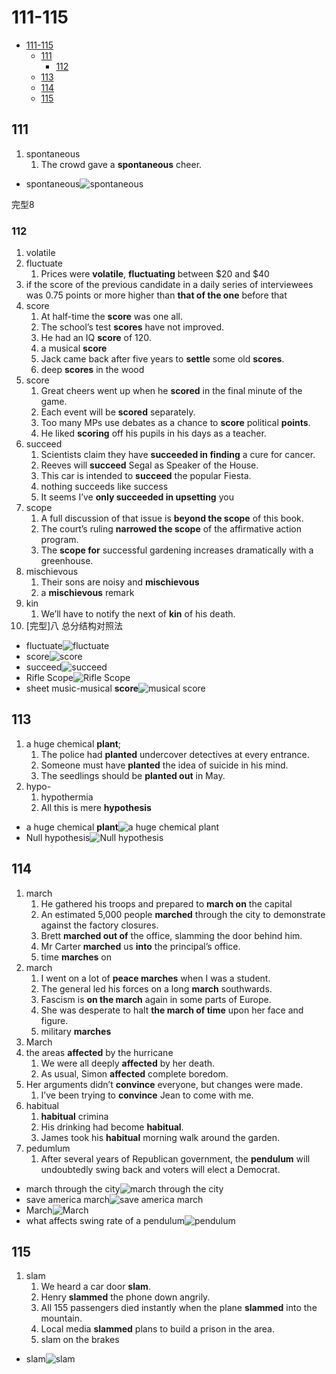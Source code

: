# 111-115

- [111-115](#111-115)
  - [111](#111)
    - [112](#112)
  - [113](#113)
  - [114](#114)
  - [115](#115)

## 111

1. spontaneous
   1. The crowd gave a **spontaneous** cheer.

- spontaneous![spontaneous](https://thumbs.dreamstime.com/b/planned-spontaneous-as-choice-pictured-words-road-signs-to-show-person-makes-decision-can-choose-either-171950608.jpg)

完型8

### 112

1. volatile
2. fluctuate
   1. Prices were **volatile**, **fluctuating** between $20 and $40
3. if the score of the previous candidate in a daily series of interviewees was 0.75 points or more higher than **that of the one** before that
4. score
   1. At half-time the **score** was one all.
   2. The school’s test **scores** have not improved.
   3. He had an IQ **score** of 120.
   4. a musical **score**
   5. Jack came back after five years to **settle** some old **scores**.
   6. deep **scores** in the wood
5. score
   1. Great cheers went up when he **scored** in the final minute of the game.
   2. Each event will be **scored** separately.
   3. Too many MPs use debates as a chance to **score** political **points**.
   4. He liked **scoring** off his pupils in his days as a teacher.
6. succeed
   1. Scientists claim they have **succeeded in finding** a cure for cancer.
   2. Reeves will **succeed** Segal as Speaker of the House.
   3. This car is intended to **succeed** the popular Fiesta.
   4. nothing succeeds like success
   5. It seems I’ve **only succeeded in upsetting** you
7. scope
   1. A full discussion of that issue is **beyond the scope** of this book.
   2. The court’s ruling **narrowed the scope** of the affirmative action program.
   3. The **scope for** successful gardening increases dramatically with a greenhouse.
8. mischievous
   1. Their sons are noisy and **mischievous**
   2. a **mischievous** remark
9. kin
   1. We’ll have to notify the next of **kin** of his death.
10. [完型]八 总分结构对照法

- fluctuate![fluctuate](https://www.researchgate.net/profile/Thierry-Martin/publication/1877394/figure/fig1/AS:669410222149644@1536611242639/The-current-as-a-function-of-time-undergoes-fluctuation-around-an-average-value-the.png)
- score![score](https://image.shutterstock.com/image-illustration/3d-illustration-conceptual-gauge-needle-260nw-1312836320.jpg)
- succeed![succeed](https://previews.123rf.com/images/iqoncept/iqoncept1110/iqoncept111000073/10978050-one-person-succeeds-and-holds-the-word-succeed-while-others-lay-crushed-under-the-word-fail-symboliz.jpg)
- Rifle Scope![Rifle Scope](https://cdn.shopify.com/s/files/1/0082/9502/2628/products/rwa-hawkeye-rifle-scope-1-5-6-x-30-optics-sights-741_512x512.jpg?v=1655132804)
- sheet music-musical **score**![musical score](https://upload.wikimedia.org/wikipedia/commons/thumb/4/4c/CuiVil3_2p204.png/330px-CuiVil3_2p204.png)

## 113

1. a huge chemical **plant**;
   1. The police had **planted** undercover detectives at every entrance.
   2. Someone must have **planted** the idea of suicide in his mind.
   3. The seedlings should be **planted out** in May.
2. hypo-
   1. hypothermia
   2. All this is mere **hypothesis**

- a huge chemical **plant**![a huge chemical plant](https://thumbs.dreamstime.com/b/huge-chemical-factory-plant-russia-38325091.jpg)
- Null hypothesis![Null hypothesis](https://cheggwriting.wpengine.com/wp-content/uploads/2021/11/1700-Null-Hypothesis-1.png)

## 114

1. march
   1. He gathered his troops and prepared to **march on** the capital
   2. An estimated 5,000 people **marched** through the city to demonstrate against the factory closures.
   3. Brett **marched out of** the office, slamming the door behind him.
   4. Mr Carter **marched** us **into** the principal’s office.
   5. time **marches** on
2. march
   1. I went on a lot of **peace marches** when I was a student.
   2. The general led his forces on a long **march** southwards.
   3. Fascism is **on the march** again in some parts of Europe.
   4. She was desperate to halt **the march of time** upon her face and figure.
   5. military **marches**
3. March
4. the areas **affected** by the hurricane
   1. We were all deeply **affected** by her death.
   2. As usual, Simon **affected** complete boredom.
5. Her arguments didn’t **convince** everyone, but changes were made.
   1. I’ve been trying to **convince** Jean to come with me.
6. habitual
   1. **habitual** crimina
   2. His drinking had become **habitual**.
   3. James took his **habitual** morning walk around the garden.
7. pedumlum
   1. After several years of Republican government, the **pendulum** will undoubtedly swing back and voters will elect a Democrat.

- march through the city![march through the city](https://api.time.com/wp-content/uploads/2020/09/black-lives-matter-protests.jpg)
- save america march![save america march](https://static01.nyt.com/images/2021/01/06/us/politics/06dc-trump-1/merlin_182045202_3c0d08e4-9db3-43db-bc9b-55fcad78f1e7-articleLarge.jpg?quality=75&auto=webp&disable=upscale)
- March![March](https://media.istockphoto.com/vectors/hello-march-vector-backgrhello-march-vector-backgroundoundhello-march-vector-id1297036474?k=20&m=1297036474&s=612x612&w=0&h=hXlZHkG94AO9rZgGlIKn1msjB9ocT_RdDIGAfYQwGLM=)
- what affects swing rate of a pendulum![pendulum](https://img-aws.ehowcdn.com/560x350p/s3-us-west-1.amazonaws.com/contentlab.studiod/getty/c58f5470b0ea406183845c37a209e8c2?type=webp)

## 115

1. slam
   1. We heard a car door **slam**.
   2. Henry **slammed** the phone down angrily.
   3. All 155 passengers died instantly when the plane **slammed** into the mountain.
   4. Local media **slammed** plans to build a prison in the area.
   5. slam on the brakes

- slam![slam](https://thumbs.dreamstime.com/z/slamming-door-illustration-slamming-door-illustration-clipart-image-208043766.jpg)
